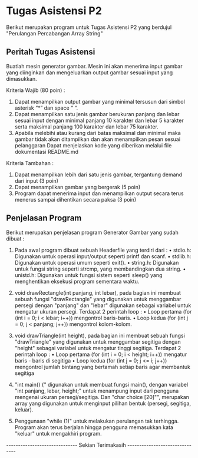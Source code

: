 # Tugas Asistensi P2
Berikut merupakan program untuk Tugas Asistensi P2 yang berdujul "Perulangan Percabangan Array String"
## Peritah Tugas Asistensi
Buatlah mesin generator gambar. Mesin ini akan menerima input gambar yang diinginkan dan mengeluarkan output gambar sesuai input yang dimasukkan. 

Kriteria Wajib (80 poin) : 
1. Dapat menampilkan output gambar yang minimal tersusun dari simbol asterisk “*” dan space “ “.
2. Dapat menampilkan satu jenis gambar berukuran panjang dan lebar sesuai input dengan minimal panjang 10 karakter dan lebar 5 karakter serta maksimal panjang 100 karakter dan lebar 75 karakter. 
3. Apabila melebihi atau kurang dari batas maksimal dan minimal maka gambar tidak akan ditampilkan dan akan menampilkan pesan sesuai pelanggaran
Dapat menjelaskan kode yang diberikan melalui file  dokumentasi README.md

Kriteria Tambahan : 
1. Dapat menampilkan lebih dari satu jenis gambar, tergantung demand dari input (3 poin)
2. Dapat menampilkan gambar yang bergerak (5 poin)
3. Program dapat menerima input dan menampilkan output secara terus menerus sampai dihentikan secara paksa (3 poin)

## Penjelasan Program
Berikut merupakan penjelasan program Generator Gambar yang sudah dibuat : 
1. Pada awal program dibuat sebuah Headerfile yang terdiri dari : 
• stdio.h: Digunakan untuk operasi input/output seperti printf dan scanf.
• stdlib.h: Digunakan untuk operasi umum seperti exit().
• string.h: Digunakan untuk fungsi string seperti strcmp, yang membandingkan dua string.
• unistd.h: Digunakan untuk fungsi sistem seperti sleep() yang menghentikan eksekusi program sementara waktu.

2. void drawRectangle(int panjang, int lebar), pada bagian ini membuat sebuah fungsi "drawRectangle" yang digunakan untuk menggambar persegi dengan "panjang" dan "lebar" digunakan sebagai variabel untuk mengatur ukuran persegi. Terdapat 2 perintah loop : 
• Loop pertama (for (int i = 0; i < lebar; i++)) mengontrol baris-baris.
• Loop kedua (for (int j = 0; j < panjang; j++)) mengontrol kolom-kolom. 

3. void drawTriangle(int height), pada bagian ini membuat sebuah fungsi "drawTriangle" yang digunakan untuk menggambar segitiga dengan "height" sebagai variabel untuk mengatur tinggi segitiga. Terdapat 2 perintah loop : 
• Loop pertama (for (int i = 0; i < height; i++)) mengatur baris - baris di segitiga
• Loop kedua (for (int j = 0; j <= i; j++)) mengontrol jumlah bintang yang bertamah setiap baris agar membantuk segitiga

4. "int main() {" digunakan untuk membuat fungsi main(), dengan variabel "int panjang, lebar, height;" untuk menampung input dari pengguna mengenai ukuran persegi/segitiga. Dan "char choice [20]"", merupakan array yang digunakan untuk menginput pilihan bentuk (persegi, segitiga, keluar).

5. Penggunaan "while (1)" untuk melakukan perulangan tak terhingga. Program akan terus berjalan hingga pengguna memasukkan kata "keluar" untuk mengakhiri program.

------------------------------ Sekian Terimakasih -------------------------------
